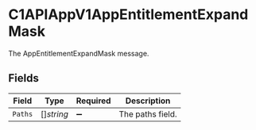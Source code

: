 # C1APIAppV1AppEntitlementExpandMask

The AppEntitlementExpandMask message.


## Fields

| Field              | Type               | Required           | Description        |
| ------------------ | ------------------ | ------------------ | ------------------ |
| `Paths`            | []*string*         | :heavy_minus_sign: | The paths field.   |